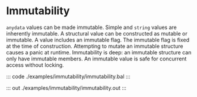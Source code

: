 # Immutability

`anydata` values can be made immutable. Simple and `string` values are inherently immutable.
A structural value can be constructed as mutable or immutable. A value includes an immutable flag.
The immutable flag is fixed at the time of construction. Attempting to mutate an immutable structure
causes a panic at runtime. Immutability is deep: an immutable structure can only have immutable
members. An immutable value is safe for concurrent access without locking.


::: code ./examples/immutability/immutability.bal :::

::: out ./examples/immutability/immutability.out :::